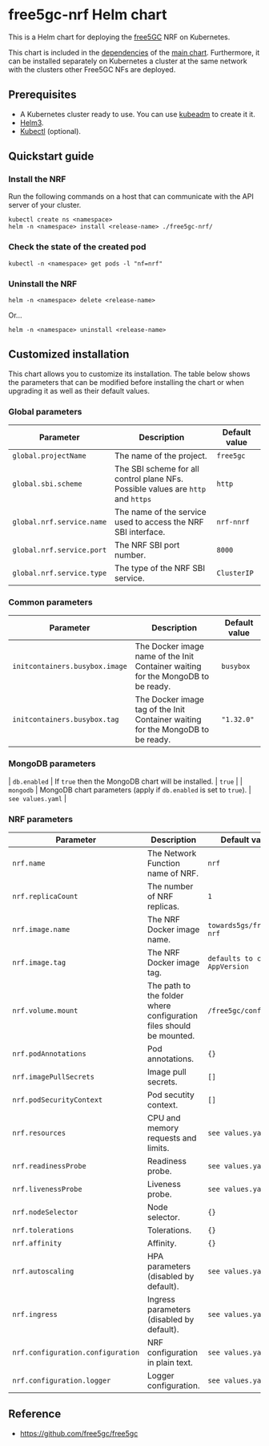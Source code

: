# free5gc-nrf Helm chart

This is a Helm chart for deploying the [free5GC](https://github.com/free5gc/free5gc) NRF on Kubernetes.

This chart is included in the [dependencies](/charts/free5gc/charts) of the [main chart](/charts/free5gc). Furthermore, it can be installed separately on Kubernetes a cluster at the same network with the clusters other Free5GC NFs are deployed.

## Prerequisites
 - A Kubernetes cluster ready to use. You can use [kubeadm](https://kubernetes.io/docs/setup/production-environment/tools/kubeadm/create-cluster-kubeadm/) to create it it.
 - [Helm3](https://helm.sh/docs/intro/install/).
 - [Kubectl](https://kubernetes.io/docs/tasks/tools/install-kubectl/) (optional).

## Quickstart guide

### Install the NRF
Run the following commands on a host that can communicate with the API server of your cluster.
```console
kubectl create ns <namespace>
helm -n <namespace> install <release-name> ./free5gc-nrf/
```

### Check the state of the created pod
```console
kubectl -n <namespace> get pods -l "nf=nrf"
```

### Uninstall the NRF
```console
helm -n <namespace> delete <release-name>
```
Or...
```console
helm -n <namespace> uninstall <release-name>
```

## Customized installation
This chart allows you to customize its installation. The table below shows the parameters that can be modified before installing the chart or when upgrading it as well as their default values.

### Global parameters

| Parameter | Description | Default value |
| --- | --- | --- |
| `global.projectName` | The name of the project. | `free5gc` |
| `global.sbi.scheme` | The SBI scheme for all control plane NFs. Possible values are `http` and `https` | `http` |
| `global.nrf.service.name` | The name of the service used to access the NRF SBI interface. | `nrf-nnrf` |
| `global.nrf.service.port` | The NRF SBI port number. | `8000` |
| `global.nrf.service.type` | The type of the NRF SBI service. | `ClusterIP` |

### Common parameters
| Parameter | Description | Default value |
| --- | --- | --- |
| `initcontainers.busybox.image` | The Docker image name of the Init Container waiting for the MongoDB to be ready. | `busybox` |
| `initcontainers.busybox.tag` | The Docker image tag of the Init Container waiting for the MongoDB to be ready. | `"1.32.0"` |

### MongoDB parameters
| `db.enabled` | If `true` then the MongoDB chart will be installed. | `true` |
| `mongodb` | MongoDB chart parameters (apply if `db.enabled` is set to `true`). | `see values.yaml` |

### NRF parameters

| Parameter | Description | Default value |
| --- | --- | --- |
| `nrf.name` | The Network Function name of NRF. | `nrf` |
| `nrf.replicaCount` | The number of NRF replicas. | `1` |
| `nrf.image.name` | The NRF Docker image name. | `towards5gs/free5gc-nrf` |
| `nrf.image.tag` | The NRF Docker image tag. | `defaults to chart AppVersion` |
| `nrf.volume.mount` | The path to the folder where configuration files should be mounted. | `/free5gc/config/`|
| `nrf.podAnnotations` | Pod annotations. | `{}`|
| `nrf.imagePullSecrets` | Image pull secrets. | `[]`|
| `nrf.podSecurityContext` | Pod secutity context. | `[]`|
| `nrf.resources` | CPU and memory requests and limits. | `see values.yaml`|
| `nrf.readinessProbe` | Readiness probe. | `see values.yaml`|
| `nrf.livenessProbe` | Liveness probe. | `see values.yaml`|
| `nrf.nodeSelector` | Node selector. | `{}`|
| `nrf.tolerations` | Tolerations. | `{}`|
| `nrf.affinity` | Affinity. | `{}`|
| `nrf.autoscaling` | HPA parameters (disabled by default). | `see values.yaml`|
| `nrf.ingress` | Ingress parameters (disabled by default). | `see values.yaml`|
| `nrf.configuration.configuration` | NRF configuration in plain text. | `see values.yaml`|
| `nrf.configuration.logger` | Logger configuration. | `see values.yaml`|


## Reference
 - https://github.com/free5gc/free5gc

